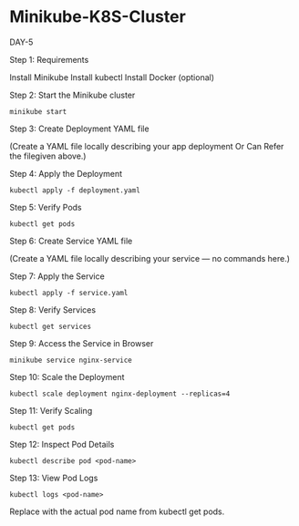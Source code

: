 # Minikube-K8S-Cluster
DAY-5


Step 1: Requirements

Install Minikube
Install kubectl
Install Docker (optional)

Step 2: Start the Minikube cluster

    minikube start

Step 3: Create Deployment YAML file

(Create a YAML file locally describing your app deployment Or Can Refer the filegiven above.)

Step 4: Apply the Deployment

    kubectl apply -f deployment.yaml

Step 5: Verify Pods

    kubectl get pods

Step 6: Create Service YAML file

(Create a YAML file locally describing your service — no commands here.)

Step 7: Apply the Service

    kubectl apply -f service.yaml

Step 8: Verify Services

    kubectl get services

Step 9: Access the Service in Browser

    minikube service nginx-service

Step 10: Scale the Deployment

    kubectl scale deployment nginx-deployment --replicas=4

Step 11: Verify Scaling

    kubectl get pods

Step 12: Inspect Pod Details

    kubectl describe pod <pod-name>

Step 13: View Pod Logs

    kubectl logs <pod-name>

Replace <pod-name> with the actual pod name from kubectl get pods.

